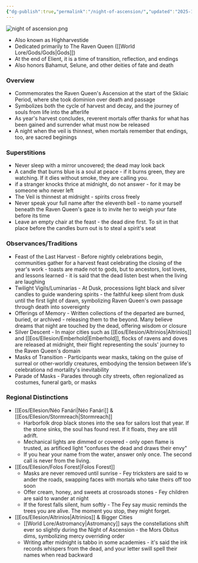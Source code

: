 ```yaml
---
{"dg-publish":true,"permalink":"/night-of-ascension/","updated":"2025-10-07T17:49:12.181-05:00"}
---
```


![night of ascension.png](/img/user/Images/night%20of%20ascension.png)
- Also known as Highharvestide
- Dedicated primarily to The Raven Queen ([[World Lore/Gods/Gods\|Gods]])
- At the end of Elient, it is a time of transition, reflection, and endings
- Also honors Bahamut, Selune, and other deities of fate and death

### Overview
- Commemorates the Raven Queen's Ascension at the start of the Skliaic Period, where she took dominion over death and passage
- Symbolizes both the cycle of harvest and decay, and the journey of souls from life into the afterlife
- As year's harvest concludes, reverent mortals offer thanks for what has been gained and surrender what must now be released 
- A night when the veil is thinnest, when mortals remember that endings, too, are sacred beginings 

### Superstitions
- Never sleep with a mirror uncovered; the dead may look back
- A candle that burns blue is a soul at peace - if it burns green, they are watching. If it dies without smoke, they are calling you.
- if a stranger knocks thrice at midnight, do not answer - for it may be someone who never left
- The Veil is thinnest at midnight - spirits cross freely
- Never speak your full name after the eleventh bell - to name yourself beneath the Raven Queen's gaze is to invite her to weigh your fate before its time
- Leave an empty chair at the feast - the dead dine first. To sit in that place before the candles burn out is to steal a spirit's seat

### Observances/Traditions
- Feast of the Last Harvest - Before nightly celebrations begin, communities gather for a harvest feast celebrating the closing of the year's work - toasts are made not to gods, but to ancestors, lost loves, and lessons learned - it is said that the dead listen best when the living are laughing
- Twilight Vigils/Luminarias - At Dusk, processions light black and silver candles to guide wandering spirits - the faithful keep silent from dusk until the first light of dawn, symbolizing Raven Queen's own passage through death into sovereignty 
- Offerings of Memory - Written collections of the departed are burned, buried, or archived - releasing them to the beyond. Many believe dreams that night are touched by the dead, offering wisdom or closure 
- Silver Descent - In major cities such as [[Eos/Ellesion/Altrinios\|Altrinios]] and [[Eos/Ellesion/Emberhold\|Emberhold]], flocks of ravens and doves are released at midnight, their flight representing the souls' journey to the Raven Queen's domain
- Masks of Transition - Participants wear masks, taking on the guise of surreal or other-worldly creatures, embodying the tension between life's celebrationa nd mortality's inevitability 
- Parade of Masks - Parades through city streets, often regionalized as costumes, funeral garb, or masks 

### Regional Distinctions
- [[Eos/Ellesion/Néo Fanári\|Néo Fanári]] & [[Eos/Ellesion/Stormreach\|Stormreach]]
	- Harborfolk drop black stones into the sea for sailors lost that year. If the stone sinks, the soul has found rest. If it floats, they are still adrift.
	- Mechanical lights are dimmed or covered - only open flame is trusted, as artificed light "confuses the dead and draws their envy"
	- If you hear your name from the water, answer only once. The second call is never from the living. 
- [[Eos/Ellesion/Folos Forest\|Folos Forest]]
	- Masks are never removed until sunrise - Fey tricksters are said to w ander the roads, swapping faces with mortals who take theirs off too soon
	- Offer cream, honey, and sweets at crossroads stones - Fey children are said to wander at night
	- If the forest falls silent, hum softly - The Fey say music reminds the trees you are alive. The moment you stop, they might forget. 
- [[Eos/Ellesion/Altrinios\|Altrinios]] & Bigger Cities
	- [[World Lore/Astromancy\|Astromancy]] says the constellations shift ever so slightly during the Night of Ascension - the Mors Obitus dims, symbolizing mercy overriding order
	- Writing after midnight is tabbo in some academies - it's said the ink records whispers from the dead, and your letter swill spell their names when read backward


[]()